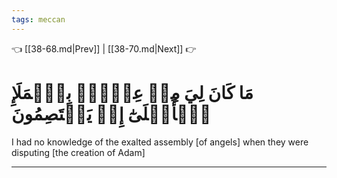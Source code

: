 ```yaml
---
tags: meccan
---
```


👈 [[38-68.md|Prev]] | [[38-70.md|Next]] 👉

# مَا كَانَ لِيَ مِنۡ عِلۡمِۭ بِٱلۡمَلَإِ ٱلۡأَعۡلَىٰٓ إِذۡ يَخۡتَصِمُونَ

I had no knowledge of the exalted assembly [of angels] when they were disputing [the creation of Adam]

---

